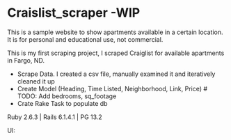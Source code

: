 # Craislist_scraper -WIP

This is a sample website to show apartments available in a certain location. It is for personal and educational use, not commercial.

This is my first scraping project, I scraped Craiglist for available apartments in Fargo, ND.

<!-- A rake task runs this scraper every 10 mins. -->

- Scrape Data. I created a csv file, manually examined it and iteratively cleaned it up
- Create Model (Heading, Time Listed, Neighborhood, Link, Price)	# TODO: Add bedrooms, sq_footage
- Crate Rake Task to populate db


Ruby 2.6.3 | Rails 6.1.4.1 | PG 13.2

UI:


